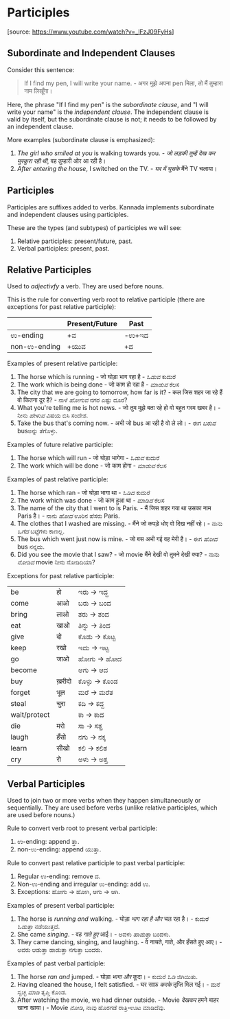 # Participles

[source: <https://www.youtube.com/watch?v=_lFzJ09FyHs>]

## Subordinate and Independent Clauses

Consider this sentence:

> If I find my pen, I will write your name. - अगर मुझे अपना pen मिला, तो मैं तुम्हारा नाम लिखूँगा।

Here, the phrase "If I find my pen" is the <em>subordinate clause</em>,
and "I will write your name" is the <em>independent clause</em>.
The independent clause is valid by itself,
but the subordinate clause is not; it needs to be followed by an independent clause.

More examples (subordinate clause is emphasized):

1.  <em>The girl who smiled at you</em> is walking towards you. -
    <em>जो लड़की तुम्हें देख कर मुस्कुरा रही थी</em>, वह तुम्हारी ओर आ रही है।
2.  <em>After entering the house</em>, I switched on the TV. -
    <em>घर में घुसके</em> मैंने TV चलाया।

## Participles

Participles are suffixes added to verbs.
Kannada implements subordinate and independent clauses using participles.

These are the types (and subtypes) of participles we will see:

1.  Relative participles: present/future, past.
2.  Verbal participles: present, past.

## Relative Participles

Used to <em>adjectivfy</em> a verb. They are used before nouns.

This is the rule for converting verb root to relative participle
(there are exceptions for past relative participle):

<table>
<thead>
<tr><th></th><th>Present/Future</th><th>Past</th></tr>
</thead>
<tbody>
<tr><td>ಉ-ending</td><td>+ವ</td><td>-ಉ+ಇದ</td></tr>
<tr><td>non-ಉ-ending</td><td>+ಯುವ</td><td>+ದ</td></tr>
</tbody>
</table>

Examples of present relative participle:

1.  The horse which is running - जो घोड़ा भाग रहा है - <em>ಓಡುವ</em> ಕುದುರೆ
2.  The work which is being done - जो काम हो रहा है - <em>ಮಾಡುವ</em> ಕೆಲಸ
3.  The city that we are going to tomorrow, how far is it? -
    कल जिस शहर जा रहे हैं वो कितना दूर है? -
    ನಾಳೆ <em>ಹೋಗುವ</em> ನಗರ ಎಷ್ಟು ದೂರ?
4.  What you're telling me is hot news. -
    जो तुम मुझे बता रहे हो वो बहुत गरम खबर है। -
    ನೀನು <em>ಹೇಳುವ</em> ವಿಷಯ ಬಿಸಿ ಸಂದೇಶ.
5.  Take the bus that's coming now. -
    अभी जो bus आ रही है वो ले लो। -
    ಈಗ <em>ಬರುವ</em> busಅನ್ನು ತೆಗೊಳ್ಳು. 

Examples of future relative participle:

1.  The horse which will run - जो घोड़ा भागेगा - <em>ಓಡುವ</em> ಕುದುರೆ
2.  The work which will be done - जो काम होगा - <em>ಮಾಡುವ</em> ಕೆಲಸ

Examples of past relative participle:

1.  The horse which ran - जो घोड़ा भागा था - <em>ಓಡಿದ</em> ಕುದುರೆ
2.  The work which was done - जो काम हुआ था - <em>ಮಾಡಿದ</em> ಕೆಲಸ
3.  The name of the city that I went to is Paris. -
    मैं जिस शहर गया था उसका नाम Paris है। -
    ನಾನು <em>ಹೋದ</em> ಊರಿನ ಹೆಸರು Paris.
4.  The clothes that I washed are missing. -
    मैंने जो कपड़े धोए वो दिख नहीं रहे। -
    ನಾನು <em>ಒಗೆದ</em> ಬಟ್ಟೆಗಳು ಕಾಣಲ್ಲ.
5.  The bus which went just now is mine. - जो बस अभी गई वह मेरी है। - ಈಗ <em>ಹೋದ</em> bus ನನ್ನದು.
6.  Did you see the movie that I saw? - जो movie मैंने देखी वो तुमने देखी क्या? -
    ನಾನು <em>ನೋಡಿದ</em> movie ನೀನು ನೋಡಿದಿಯಾ?

Exceptions for past relative participle:

<table>
<tr><td>be</td><td>हो</td><td>ಇರು → ಇದ್ದ</td></tr>
<tr><td>come</td><td>आओ</td><td>ಬರು → ಬಂದ</td></tr>
<tr><td>bring</td><td>लाओ</td><td>ತರು → ತಂದ</td></tr>
<tr><td>eat</td><td>खाओ</td><td>ತಿನ್ನು → ತಿಂದ</td></tr>
<tr><td>give</td><td>दो</td><td>ಕೊಡು → ಕೊಟ್ಟ</td></tr>
<tr><td>keep</td><td>रखो</td><td>ಇದು → ಇಟ್ಟ</td></tr>
<tr><td>go</td><td>जाओ</td><td>ಹೋಗು → ಹೋದ</td></tr>
<tr><td>become</td><td></td><td>ಆಗು → ಆದ</td></tr>
<tr><td>buy</td><td>ख़रीदो</td><td>ಕೊಳ್ಳು → ಕೊಂಡ</td></tr>
<tr><td>forget</td><td>भूल</td><td>ಮರೆ → ಮರೆತ</td></tr>
<tr><td>steal</td><td>चुरा</td><td>ಕದಿ → ಕದ್ದ</td></tr>
<tr><td>wait/protect</td><td></td><td>ಕಾ → ಕಾದ</td></tr>
<tr><td>die</td><td>मरो</td><td>ಸಾ → ಸತ್ತ</td></tr>
<tr><td>laugh</td><td>हँसो</td><td>ನಗು → ನಕ್ಕ</td></tr>
<tr><td>learn</td><td>सीखो</td><td>ಕಲಿ → ಕಲಿತ</td></tr>
<tr><td>cry</td><td>रो</td><td>ಅಳು → ಅತ್ತ</td></tr>
</table>

## Verbal Participles

Used to join two or more verbs when they happen simultaneously or sequentially.
They are used before verbs (unlike relative participles, which are used before nouns.)

Rule to convert verb root to present verbal participle:

1.  ಉ-ending: append ತ್ತಾ.
2.  non-ಉ-ending: append ಯುತ್ತಾ.

Rule to convert past relative participle to past verbal participle:

1.  Regular ಉ-ending: remove ದ.
2.  Non-ಉ-ending and irregular ಉ-ending: add ಉ.
3.  Exceptions: ಹೋಗು → ಹೋಗಿ, ಆಗು → ಆಗಿ.

Examples of present verbal participle:

1.  The horse is <em>running and</em> walking. - घोड़ा <em>भाग रहा है और</em> चल रहा है। -
    ಕುದುರೆ <em>ಓಡುತ್ತಾ</em> ನಡೆಯುತ್ತದೆ.
2.  She came <em>singing</em>. - वह <em>गाते हुए</em> आई। - ಅವಳು <em>ಹಾಡುತ್ತಾ</em> ಬಂದಳು.
3.  They came dancing, singing, and laughing. -
    वे नाचते, गाते, और हँसते हुए आए। - ಅವರು ಆಡುತ್ತಾ ಹಾಡುತ್ತಾ ನಗುತ್ತಾ ಬಂದರು.

Examples of past verbal participle:

1.  The horse <em>ran and</em> jumped. - घोड़ा <em>भागा और</em> कूदा। - ಕುದುರೆ <em>ಓಡಿ</em> ಜಿಗಿಯಿತು.
2.  Having cleaned the house, I felt satisfied. -
    घर साफ़ <em>करके</em> तृप्ति मिल गई। - ಮನೆ ಸ್ವಚ್ಛ <em>ಮಾಡಿ</em> ತೃಪ್ತಿ ಕೊಂಡ.
3.  After watching the movie, we had dinner outside. -
    Movie <em>देखकर</em> हमने बाहर खाना खाया। - Movie <em>ನೋಡಿ</em>, ನಾವು ಹೊರಗಡೆ ರಾತ್ರಿ-ಊಟ ಮಾಡಿದೆವು.

<script type="module" src="https://sharmaeklavya2.github.io/trin/trinUI.js?init=true&addCss=true"></script>

